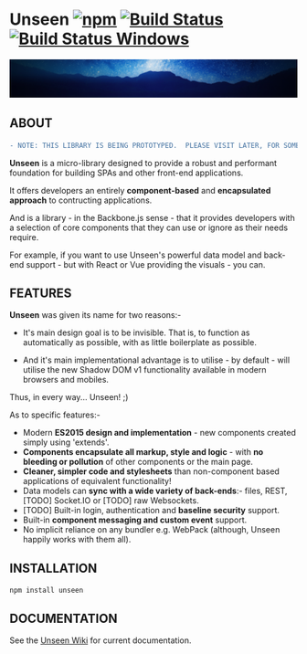 # Unseen [![npm](https://img.shields.io/npm/v/unseen.svg)]() [![Build Status](https://travis-ci.org/kasargeant/unseen.svg?branch=master)](https://travis-ci.org/kasargeant/unseen) [![Build Status Windows](https://ci.appveyor.com/api/projects/status/github/kasargeant/unseen?branch=master&svg=true)](https://ci.appveyor.com/project/kasargeant/unseen)

![Unseen](/docs/shared/img/unseen.png)

## ABOUT

```diff
- NOTE: THIS LIBRARY IS BEING PROTOTYPED.  PLEASE VISIT LATER, FOR SOMETHING A LITTLE MORE STABLE! ;)
```

**Unseen** is a micro-library designed to provide a robust and performant foundation for building SPAs and other front-end applications.

It offers developers an entirely **component-based** and **encapsulated approach** to contructing applications.

And is a library - in the Backbone.js sense - that it provides developers with a selection of core components that they can use or ignore as their needs require.  

For example, if you want to use Unseen's powerful data model and back-end support - but with React or Vue providing the visuals - you can.

## FEATURES

**Unseen** was given its name for two reasons:-  

* It's main design goal is to be invisible.  That is, to function as automatically as possible, with as little boilerplate as possible.

* And it's main implementational advantage is to utilise - by default - will utilise the new Shadow DOM v1 functionality available in modern browsers and mobiles.

Thus, in every way... Unseen! ;)

As to specific features:-

* Modern **ES2015 design and implementation** - new components created simply using 'extends'.
* **Components encapsulate all markup, style and logic** - with **no bleeding or pollution** of other components or the main page.
* **Cleaner, simpler code and stylesheets** than non-component based applications of equivalent functionality!
* Data models can **sync with a wide variety of back-ends**:- files, REST, [TODO] Socket.IO or [TODO] raw Websockets.
* [TODO] Built-in login, authentication and **baseline security** support.  
* Built-in **component messaging and custom event** support.
* No implicit reliance on any bundler e.g. WebPack (although, Unseen happily works with them all).

## INSTALLATION

    npm install unseen

## DOCUMENTATION

See the [Unseen Wiki](https://github.com/kasargeant/unseen/wiki) for current documentation.
